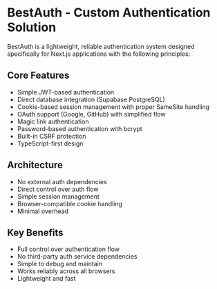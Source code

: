 # BestAuth - Custom Authentication Solution

BestAuth is a lightweight, reliable authentication system designed specifically for Next.js applications with the following principles:

## Core Features
- Simple JWT-based authentication
- Direct database integration (Supabase PostgreSQL)
- Cookie-based session management with proper SameSite handling
- OAuth support (Google, GitHub) with simplified flow
- Magic link authentication
- Password-based authentication with bcrypt
- Built-in CSRF protection
- TypeScript-first design

## Architecture
- No external auth dependencies
- Direct control over auth flow
- Simple session management
- Browser-compatible cookie handling
- Minimal overhead

## Key Benefits
- Full control over authentication flow
- No third-party auth service dependencies
- Simple to debug and maintain
- Works reliably across all browsers
- Lightweight and fast